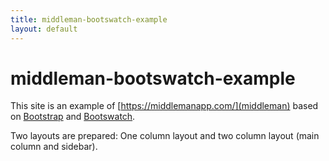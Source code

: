 ```yaml
---
title: middleman-bootswatch-example
layout: default
---
```

# middleman-bootswatch-example

This site is an example of [https://middlemanapp.com/](middleman) based on
[Bootstrap](http://getbootstrap.com) and [Bootswatch](http://bootswatch.com/).

Two layouts are prepared:
One column layout and two column layout (main column and sidebar).
